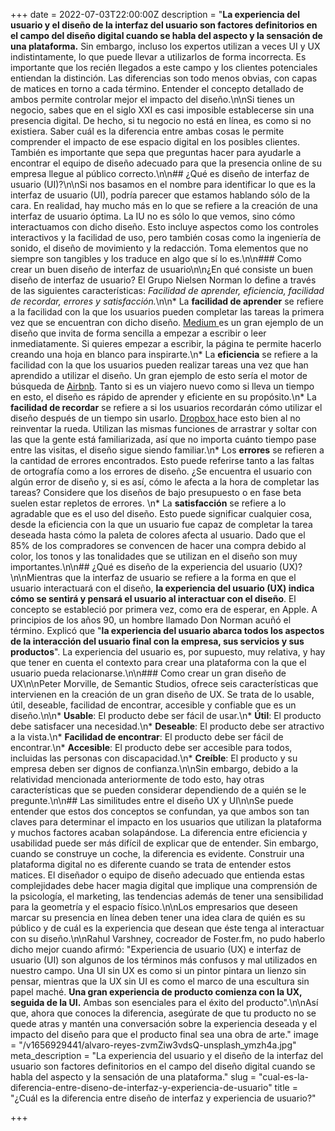 +++
date = 2022-07-03T22:00:00Z
description = "**La experiencia del usuario y el diseño de la interfaz del usuario son factores definitorios en el campo del diseño digital cuando se habla del aspecto y la sensación de una plataforma.** Sin embargo, incluso los expertos utilizan a veces UI y UX indistintamente, lo que puede llevar a utilizarlos de forma incorrecta. Es importante que los recién llegados a este campo y los clientes potenciales entiendan la distinción. Las diferencias son todo menos obvias, con capas de matices en torno a cada término. Entender el concepto detallado de ambos permite controlar mejor el impacto del diseño.\n\nSi tienes un negocio, sabes que en el siglo XXI es casi imposible establecerse sin una presencia digital. De hecho, si tu negocio no está en línea, es como si no existiera. Saber cuál es la diferencia entre ambas cosas le permite comprender el impacto de ese espacio digital en los posibles clientes. También es importante que sepa que preguntas hacer para ayudarle a encontrar el equipo de diseño adecuado para que la presencia online de su empresa llegue al público correcto.\n\n## ¿Qué es diseño de interfaz de usuario (UI)?\n\nSi nos basamos en el nombre para identificar lo que es la interfaz de usuario (UI), podría parecer que estamos hablando sólo de la cara. En realidad, hay mucho más en lo que se refiere a la creación de una interfaz de usuario óptima. La IU no es sólo lo que vemos, sino cómo interactuamos con dicho diseño. Esto incluye aspectos como los controles interactivos y la facilidad de uso, pero también cosas como la ingeniería de sonido, el diseño de movimiento y la redacción. Toma elementos que no siempre son tangibles y los traduce en algo que sí lo es.\n\n### Como crear un buen diseño de interfaz de usuario\n\n¿En qué consiste un buen diseño de interfaz de usuario? El Grupo Nielsen Norman lo define a través de las siguientes características: _Facilidad de aprender, eficiencia, facilidad de recordar, errores y satisfacción._\n\n* La **facilidad de aprender** se refiere a la facilidad con la que los usuarios pueden completar las tareas la primera vez que se encuentran con dicho diseño. [Medium ](www.medium.com)es un gran ejemplo de un diseño que invita de forma sencilla a empezar a escribir o leer inmediatamente. Si quieres empezar a escribir, la página te permite hacerlo creando una hoja en blanco para inspirarte.\n* La **eficiencia** se refiere a la facilidad con la que los usuarios pueden realizar tareas una vez que han aprendido a utilizar el diseño. Un gran ejemplo de esto sería el motor de búsqueda de [Airbnb](www.airbnb.com). Tanto si es un viajero nuevo como si lleva un tiempo en esto, el diseño es rápido de aprender y eficiente en su propósito.\n* La **facilidad de recordar** se refiere a si los usuarios recordarán cómo utilizar el diseño después de un tiempo sin usarlo. [Dropbox ](www.dropbox.com)hace esto bien al no reinventar la rueda. Utilizan las mismas funciones de arrastrar y soltar con las que la gente está familiarizada, así que no importa cuánto tiempo pase entre las visitas, el diseño sigue siendo familiar.\n* Los **errores** se refieren a la cantidad de errores encontrados. Esto puede referirse tanto a las faltas de ortografía como a los errores de diseño. ¿Se encuentra el usuario con algún error de diseño y, si es así, cómo le afecta a la hora de completar las tareas? Considere que los diseños de bajo presupuesto o en fase beta suelen estar repletos de errores. \n* La **satisfacción** se refiere a lo agradable que es el uso del diseño. Esto puede significar cualquier cosa, desde la eficiencia con la que un usuario fue capaz de completar la tarea deseada hasta cómo la paleta de colores afecta al usuario. Dado que el 85% de los compradores se convencen de hacer una compra debido al color, los tonos y las tonalidades que se utilizan en el diseño son muy importantes.\n\n## ¿Qué es diseño de la experiencia del usuario (UX)?\n\nMientras que la interfaz de usuario se refiere a la forma en que el usuario interactuará con el diseño, **la experiencia del usuario (UX) indica cómo se sentirá y pensará el usuario al interactuar con el diseño**. El concepto se estableció por primera vez, como era de esperar, en Apple. A principios de los años 90, un hombre llamado Don Norman acuñó el término. Explicó que \"**la experiencia del usuario abarca todos los aspectos de la interacción del usuario final con la empresa, sus servicios y sus productos**\". La experiencia del usuario es, por supuesto, muy relativa, y hay que tener en cuenta el contexto para crear una plataforma con la que el usuario pueda relacionarse.\n\n### Como crear un gran diseño de UX\n\nPeter Morville, de Semantic Studios, ofrece seis características que intervienen en la creación de un gran diseño de UX. Se trata de lo usable, útil, deseable, facilidad de encontrar, accesible y confiable que es un diseño.\n\n* **Usable**: El producto debe ser fácil de usar.\n* **Útil**: El producto debe satisfacer una necesidad.\n* **Deseable**: El producto debe ser atractivo a la vista.\n* **Facilidad de encontrar**: El producto debe ser fácil de encontrar.\n* **Accesible**: El producto debe ser accesible para todos, incluidas las personas con discapacidad.\n* **Creíble**: El producto y su empresa deben ser dignos de confianza.\n\nSin embargo, debido a la relatividad mencionada anteriormente de todo esto, hay otras características que se pueden considerar dependiendo de a quién se le pregunte.\n\n## Las similitudes entre el diseño UX y UI\n\nSe puede entender que estos dos conceptos se confundan, ya que ambos son tan claves para determinar el impacto en los usuarios que utilizan la plataforma y muchos factores acaban solapándose. La diferencia entre eficiencia y usabilidad puede ser más difícil de explicar que de entender. Sin embargo, cuando se construye un coche, la diferencia es evidente. Construir una plataforma digital no es diferente cuando se trata de entender estos matices. El diseñador o equipo de diseño adecuado que entienda estas complejidades debe hacer magia digital que implique una comprensión de la psicología, el marketing, las tendencias además de tener una sensibilidad para la geometría y el espacio físico.\n\nLos empresarios que deseen marcar su presencia en línea deben tener una idea clara de quién es su público y de cuál es la experiencia que desean que éste tenga al interactuar con su diseño.\n\nRahul Varshney, cocreador de Foster.fm, no pudo haberlo dicho mejor cuando afirmó: \"Experiencia de usuario (UX) e interfaz de usuario (UI) son algunos de los términos más confusos y mal utilizados en nuestro campo. Una UI sin UX es como si un pintor pintara un lienzo sin pensar, mientras que la UX sin UI es como el marco de una escultura sin papel maché. **Una gran experiencia de producto comienza con la UX, seguida de la UI.** Ambas son esenciales para el éxito del producto\".\n\nAsí que, ahora que conoces la diferencia, asegúrate de que tu producto no se quede atras y mantén una conversación sobre la experiencia deseada y el impacto del diseño para que el producto final sea una obra de arte."
image = "/v1656929441/alvaro-reyes-zvmZiw3vdsQ-unsplash_ymzh4a.jpg"
meta_description = "La experiencia del usuario y el diseño de la interfaz del usuario son factores definitorios en el campo del diseño digital cuando se habla del aspecto y la sensación de una plataforma."
slug = "cual-es-la-diferencia-entre-diseno-de-interfaz-y-experiencia-de-usuario"
title = "¿Cuál es la diferencia entre diseño de interfaz y experiencia de usuario?"

+++
